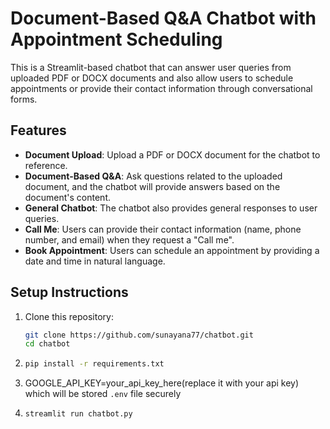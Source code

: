 # Document-Based Q&A Chatbot with Appointment Scheduling

This is a Streamlit-based chatbot that can answer user queries from uploaded PDF or DOCX documents and also allow users to schedule appointments or provide their contact information through conversational forms.

## Features
- **Document Upload**: Upload a PDF or DOCX document for the chatbot to reference.
- **Document-Based Q&A**: Ask questions related to the uploaded document, and the chatbot will provide answers based on the document's content.
- **General Chatbot**: The chatbot also provides general responses to user queries.
- **Call Me**: Users can provide their contact information (name, phone number, and email) when they request a "Call me".
- **Book Appointment**: Users can schedule an appointment by providing a date and time in natural language.

## Setup Instructions

1. Clone this repository:
   ```bash
   git clone https://github.com/sunayana77/chatbot.git
   cd chatbot
2. ```bash
   pip install -r requirements.txt
3. GOOGLE_API_KEY=your_api_key_here(replace it with your api key) which will be stored `.env` file securely
4. ```bash
   streamlit run chatbot.py

